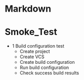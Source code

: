 # Markdown
# Smoke_Test

* 1 Build configuration test
    * Create project 
    * Create VCS
    * Create build configuration
    * Run build configuration
    * Check success build results